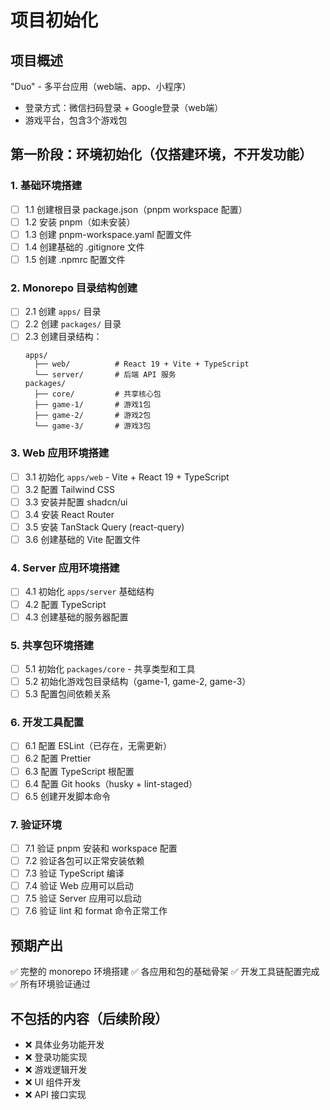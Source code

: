 # 项目初始化

## 项目概述
"Duo" - 多平台应用（web端、app、小程序）
- 登录方式：微信扫码登录 + Google登录（web端）
- 游戏平台，包含3个游戏包

## 第一阶段：环境初始化（仅搭建环境，不开发功能）

### 1. 基础环境搭建
- [ ] 1.1 创建根目录 package.json（pnpm workspace 配置）
- [ ] 1.2 安装 pnpm（如未安装）
- [ ] 1.3 创建 pnpm-workspace.yaml 配置文件
- [ ] 1.4 创建基础的 .gitignore 文件
- [ ] 1.5 创建 .npmrc 配置文件

### 2. Monorepo 目录结构创建
- [ ] 2.1 创建 `apps/` 目录
- [ ] 2.2 创建 `packages/` 目录
- [ ] 2.3 创建目录结构：
  ```
  apps/
    ├── web/          # React 19 + Vite + TypeScript
    └── server/       # 后端 API 服务
  packages/
    ├── core/         # 共享核心包
    ├── game-1/       # 游戏1包
    ├── game-2/       # 游戏2包
    └── game-3/       # 游戏3包
  ```

### 3. Web 应用环境搭建
- [ ] 3.1 初始化 `apps/web` - Vite + React 19 + TypeScript
- [ ] 3.2 配置 Tailwind CSS
- [ ] 3.3 安装并配置 shadcn/ui
- [ ] 3.4 安装 React Router
- [ ] 3.5 安装 TanStack Query (react-query)
- [ ] 3.6 创建基础的 Vite 配置文件

### 4. Server 应用环境搭建
- [ ] 4.1 初始化 `apps/server` 基础结构
- [ ] 4.2 配置 TypeScript
- [ ] 4.3 创建基础的服务器配置

### 5. 共享包环境搭建
- [ ] 5.1 初始化 `packages/core` - 共享类型和工具
- [ ] 5.2 初始化游戏包目录结构（game-1, game-2, game-3）
- [ ] 5.3 配置包间依赖关系

### 6. 开发工具配置
- [ ] 6.1 配置 ESLint（已存在，无需更新）
- [ ] 6.2 配置 Prettier
- [ ] 6.3 配置 TypeScript 根配置
- [ ] 6.4 配置 Git hooks（husky + lint-staged）
- [ ] 6.5 创建开发脚本命令

### 7. 验证环境
- [ ] 7.1 验证 pnpm 安装和 workspace 配置
- [ ] 7.2 验证各包可以正常安装依赖
- [ ] 7.3 验证 TypeScript 编译
- [ ] 7.4 验证 Web 应用可以启动
- [ ] 7.5 验证 Server 应用可以启动
- [ ] 7.6 验证 lint 和 format 命令正常工作

## 预期产出
✅ 完整的 monorepo 环境搭建
✅ 各应用和包的基础骨架
✅ 开发工具链配置完成
✅ 所有环境验证通过

## 不包括的内容（后续阶段）
- ❌ 具体业务功能开发
- ❌ 登录功能实现
- ❌ 游戏逻辑开发
- ❌ UI 组件开发
- ❌ API 接口实现
